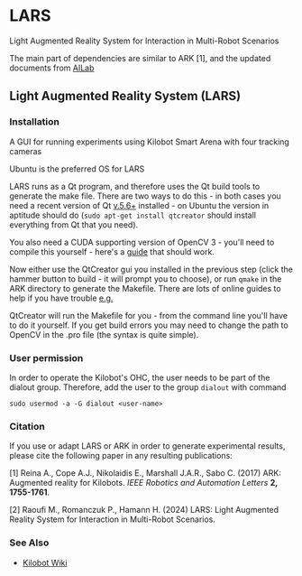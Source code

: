 # LARS
Light Augmented Reality System for Interaction in Multi-Robot Scenarios

The main part of dependencies are similar to ARK [1], and the updated documents from [AILab](https://github.com/TBU-AILab/KilobotArena)

## Light Augmented Reality System (LARS)
### Installation

A GUI for running experiments using Kilobot Smart Arena with four tracking cameras

Ubuntu is the preferred OS for LARS

LARS runs as a Qt program, and therefore uses the Qt build tools to generate the make file. There are two ways to do this - in both cases you need a recent version of Qt [v.5.6+](www.qt.io) installed - on Ubuntu the version in aptitude should do (`sudo apt-get install qtcreator` should install everything from Qt that you need).

You also need a CUDA supporting version of OpenCV 3 - you'll need to compile this yourself - here's a [guide](https://gist.github.com/filitchp/5645d5eebfefe374218fa2cbf89189aa) that should work. 

Now either use the QtCreator gui you installed in the previous step (click the hammer button to build - it will prompt you to choose), or run `qmake` in the ARK directory to generate the Makefile. There are lots of online guides to help if you have trouble [e.g.](http://doc.qt.io/qtcreator/creator-building-targets.html)

QtCreator will run the Makefile for you - from the command line you'll have to do it yourself. If you get build errors you may need to change the path to OpenCV in the .pro file (the syntax is quite simple).


<!-- You also need to install the calibration program to generate calibrated camera maps: [KilobotArenaCalibration](https://github.com/DiODeProject/KilobotArenaCalibration). -->


### User permission
In order to operate the Kilobot's OHC, the user needs to be part of the dialout group. Therefore, add the user to the group `dialout` with command

```
sudo usermod -a -G dialout <user-name>
```

### Citation

If you use or adapt LARS or ARK in order to generate experimental results, please cite the following paper in any resulting publications:

[1] Reina A., Cope A.J., Nikolaidis E., Marshall J.A.R., Sabo C. (2017) ARK: Augmented reality for Kilobots. *IEEE Robotics and Automation Letters* **2, 1755-1761**.

[2] Raoufi M., Romanczuk P., Hamann H. (2024) LARS: Light Augmented Reality System for Interaction in Multi-Robot Scenarios. 

<!--
### Contribution

Please follow the rules defined in CONTRIBUTION.md
-->

### See Also
* [Kilobot Wiki](http://diode.group.shef.ac.uk/kilobots/index.php/Kilobots)
